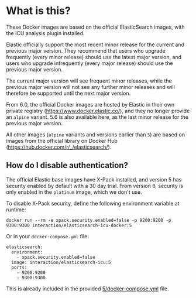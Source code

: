 # What is this?

These Docker images are based on the official ElasticSearch images, with the ICU analysis plugin installed.

Elastic officially support the most recent minor release for the current and previous major version. They recommend that users who upgrade frequently (every minor release) should use the latest major version, and users who upgrade infrequently (every major release) should use the previous major version.

The current major version will see frequent minor releases, while the previous major version will not see any further minor releases and will therefore be supported until the next major version.

From 6.0, the official Docker images are hosted by Elastic in their own private registry (https://www.docker.elastic.co/), and they no longer provide an `alpine` variant. 5.6 is also available here, as the last minor release for the previous major version.

All other images (`alpine` variants and versions earlier than `5`) are based on images from the official library on Docker Hub (https://hub.docker.com/r/_/elasticsearch/).

## How do I disable authentication?

The official Elastic base images have X-Pack installed, and version 5 has security enabled by default with a 30 day trial. From version 6, security is only enabled in the `platinum` image, which we don't use.

To disable X-Pack security, define the following environment variable at runtime:

    docker run --rm -e xpack.security.enabled=false -p 9200:9200 -p 9300:9300 interaction/elasticsearch-icu-docker:5

Or in your `docker-compose.yml` file:

    elasticsearch:
      environment:
        - xpack.security.enabled=false
      image: interaction/elasticsearch-icu:5
      ports:
        - 9200:9200
        - 9300:9300

This is already included in the provided [5/docker-compose.yml](5/docker-compose.yml) file.
